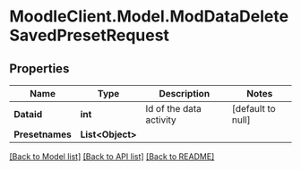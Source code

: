 # MoodleClient.Model.ModDataDeleteSavedPresetRequest

## Properties

Name | Type | Description | Notes
------------ | ------------- | ------------- | -------------
**Dataid** | **int** | Id of the data activity | [default to null]
**Presetnames** | **List&lt;Object&gt;** |  | 

[[Back to Model list]](../README.md#documentation-for-models) [[Back to API list]](../README.md#documentation-for-api-endpoints) [[Back to README]](../README.md)


